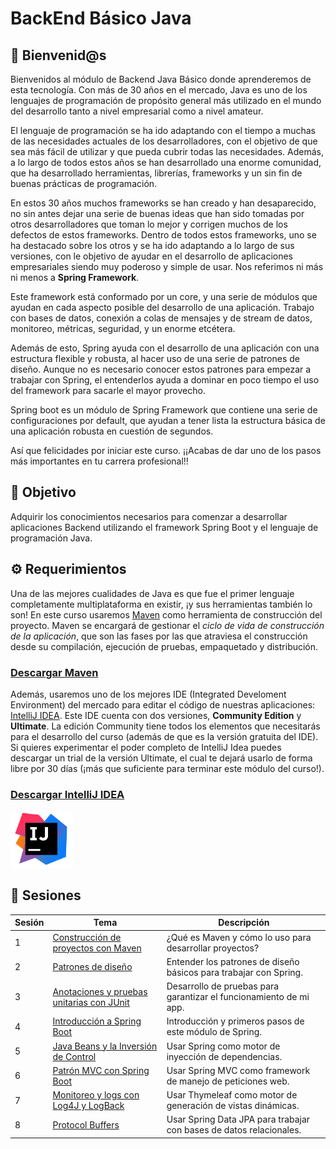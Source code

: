 # BackEnd Básico Java

## :wave: Bienvenid@s

Bienvenidos al módulo de Backend Java Básico donde aprenderemos de esta tecnología. Con más de 30 años en el mercado, Java es uno de los lenguajes de programación de propósito general más utilizado en el mundo del desarrollo tanto a nivel empresarial como a nivel amateur. 

El lenguaje de programación se ha ido adaptando con el tiempo a muchas de las necesidades actuales de los desarrolladores, con el objetivo de que sea más fácil de utilizar y que pueda cubrir todas las necesidades. Además, a lo largo de todos estos años se han desarrollado una enorme comunidad, que ha desarrollado herramientas, librerías, frameworks y un sin fin de buenas prácticas de programación. 

En estos 30 años muchos frameworks se han creado y han desaparecido, no sin antes dejar una serie de buenas ideas que han sido tomadas por otros desarrolladores que toman lo mejor y corrigen muchos de los defectos de estos frameworks. Dentro de todos estos frameworks, uno se ha destacado sobre los otros y se ha ido adaptando a lo largo de sus versiones, con le objetivo de ayudar en el desarrollo de aplicaciones empresariales siendo muy poderoso y simple de usar. Nos referimos ni más ni menos a **Spring Framework**.

Este framework está conformado por un core, y una serie de módulos que ayudan en cada aspecto posible del desarrollo de una aplicación. Trabajo con bases de datos, conexión a colas de mensajes y de stream de datos, monitoreo, métricas, seguridad, y un enorme etcétera. 

Además de esto, Spring ayuda con el desarrollo de una aplicación con una estructura flexible y robusta, al hacer uso de una serie de patrones de diseño. Aunque no es necesario conocer estos patrones para empezar a trabajar con Spring, el entenderlos ayuda a dominar en poco tiempo el uso del framework para sacarle el mayor provecho.

Spring boot es un módulo de Spring Framework que contiene una serie de configuraciones por default, que ayudan a tener lista la estructura básica de una aplicación robusta en cuestión de segundos.

Así que felicidades por iniciar este curso. ¡¡Acabas de dar uno de los pasos más importantes en tu carrera profesional!!

## :dart: Objetivo

Adquirir los conocimientos necesarios para comenzar a desarrollar aplicaciones Backend utilizando el framework Spring Boot y el lenguaje de programación Java.

## :gear: Requerimientos

Una de las mejores cualidades de Java es que fue el primer lenguaje completamente multiplataforma en existir, ¡y sus herramientas también lo son! En este curso usaremos [Maven](https://maven.apache.org/install.html) como herramienta de construcción del proyecto. Maven se encargará de gestionar el *ciclo de vida de construcción de la aplicación*, que son las fases por las que atraviesa el construcción desde su compilación, ejecución de pruebas, empaquetado y distribución.

### [Descargar Maven](https://maven.apache.org/install.html)

<!-- <img src="https://upload.wikimedia.org/wikipedia/commons/thumb/5/52/Apache_Maven_logo.svg/1280px-Apache_Maven_logo.svg.png" alt="Gradle" width="100"/> -->

Además, usaremos uno de los mejores IDE (Integrated Develoment Environment) del mercado para editar el código de nuestras aplicaciones: [IntelliJ IDEA](https://www.jetbrains.com/idea/). Este IDE cuenta con dos versiones, **Community Edition** y **Ultimate**. La edición Community tiene todos los elementos que necesitarás para el desarrollo del curso (además de que es la versión gratuita del IDE). Si quieres experimentar el poder completo de IntelliJ Idea puedes descargar un trial de la versión Ultimate, el cual te dejará usarlo de forma libre por 30 días (¡más que suficiente para terminar este módulo del curso!).

### [Descargar IntelliJ IDEA](https://www.jetbrains.com/idea/)

<img src=".github/assets/img/idea.png" alt="IntelliJ IDEA" width="100"/>

## :bookmark_tabs: Sesiones 

| Sesión | Tema                                                         | Descripción                                                        |
|--------|--------------------------------------------------------------|--------------------------------------------------------------------|
|    1   | [Construcción de proyectos con Maven](./Sesion-01)           | ¿Qué es Maven y cómo lo uso para desarrollar proyectos?           |
|    2   | [Patrones de diseño](./Sesion-02)                            | Entender los patrones de diseño básicos para trabajar con Spring.  |
|    3   | [Anotaciones y pruebas unitarias con JUnit](./Sesion-03)     | Desarrollo de pruebas para garantizar el funcionamiento de mi app. |
|    4   | [Introducción a Spring Boot](./Sesion-04)                    | Introducción y primeros pasos de este módulo de Spring.            |
|    5   | [Java Beans y la Inversión de Control](./Sesion-05)          | Usar Spring como motor de inyección de dependencias.               |
|    6   | [Patrón MVC con Spring Boot](./Sesion-06)                    | Usar Spring MVC como framework de manejo de peticiones web.        |
|    7   | [Monitoreo y logs con Log4J y LogBack](./Sesion-07)          | Usar Thymeleaf como motor de generación de vistas dinámicas.       |
|    8   | [Protocol Buffers](./Sesion-08)                              | Usar Spring Data JPA para trabajar con bases de datos relacionales.|

